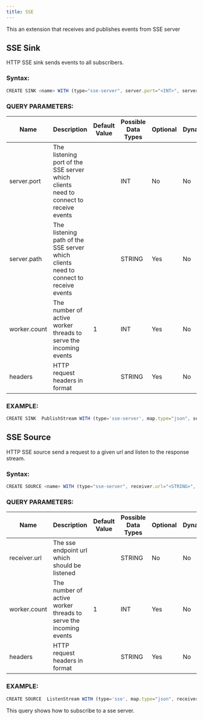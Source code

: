 ```yaml
---
title: SSE
---
```


This an extension that receives and publishes events from SSE server


## SSE Sink

HTTP SSE sink sends events to all subscribers.

### Syntax:

```js
CREATE SINK <name> WITH (type="sse-server", server.port="<INT>", server.path="<STRING>", worker.count="<INT>", headers="<STRING>");
```

### QUERY PARAMETERS:

| Name         | Description |	Default Value |	Possible Data Types	| Optional | Dynamic |
|--------------|-------------|----------------|---------------------| -------- |---------|
| server.port  | The listening port of the SSE server which clients need to connect to receive events | | INT	| No | No |
| server.path  | The listening path of the SSE server which clients need to connect to receive events | | STRING | Yes | No |
| worker.count | The number of active worker threads to serve the incoming events                     | 1 | INT | Yes | No |
| headers      | HTTP request headers in format  | | STRING | Yes | No |



### EXAMPLE:

```js
CREATE SINK  PublishStream WITH (type='sse-server', map.type="json", server.port='8020', server.path='testsse') (param1 string);
```




## SSE Source

HTTP SSE source send a request to a given url and listen to the response stream.


### Syntax:

```js
CREATE SOURCE <name> WITH (type="sse-server", receiver.url="<STRING>", worker.count="<INT>", headers="<STRING>");
```

### QUERY PARAMETERS:

| Name          | Description |	Default Value |	Possible Data Types	| Optional | Dynamic |
|---------------|-------------|----------------|---------------------| -------- |---------|
| receiver.url  | The sse endpoint url which should be listened | | STRING	| No | No |
| worker.count  | The number of active worker threads to serve the incoming events                     | 1 | INT | Yes | No |
| headers       | HTTP request headers in format  | | STRING | Yes | No |


### EXAMPLE:

```js
CREATE SOURCE  ListenStream WITH (type='sse', map.type="json", receiver.url='http://localhost:8020/testsse') (param1 string);
```

This query shows how to subscribe to a sse server. 
